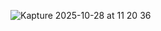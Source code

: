 ![Kapture 2025-10-28 at 11 20 36](https://github.com/user-attachments/assets/defeee13-fb8e-41b3-a1ab-6c0e6b7a0af9)

